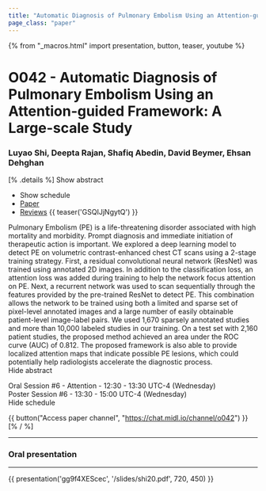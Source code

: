 ```yaml
---
title: "Automatic Diagnosis of Pulmonary Embolism Using an Attention-guided Framework: A Large-scale Study"
page_class: "paper"
---
```


{% from "_macros.html" import presentation, button, teaser, youtube %}

# O042 - Automatic Diagnosis of Pulmonary Embolism Using an Attention-guided Framework: A Large-scale Study

### Luyao Shi, Deepta Rajan, Shafiq Abedin, David Beymer, Ehsan Dehghan

[% .details %]
<a class="toggle_visibility" data-selector=".abstract" data-level="3">Show abstract</a>
- <a class="toggle_visibility" data-selector=".schedule" data-level="3">Show schedule</a>
- <a href="https://openreview.net/pdf?id=hsGCHJDRm2">Paper</a>
- <a href="https://openreview.net/forum?id=hsGCHJDRm2">Reviews</a>
{{ teaser('GSQIJjNgytQ') }}

<p>
    <span class="abstract">
        Pulmonary Embolism (PE) is a life-threatening disorder associated with high mortality and morbidity. Prompt diagnosis and immediate initiation of therapeutic action is important. We explored a deep learning model to detect PE on volumetric contrast-enhanced chest CT scans using a 2-stage training strategy. First, a residual convolutional neural network (ResNet) was trained using annotated 2D images. In addition to the classification loss, an attention loss was added during training to help the network focus attention on PE. Next, a recurrent network was used to scan sequentially through the features provided by the pre-trained ResNet to detect PE. This combination allows the network to be trained using both a limited and sparse set of pixel-level annotated images and a large number of easily obtainable patient-level image-label pairs. We used 1,670 sparsely annotated studies and more than 10,000 labeled studies in our training. On a test set with 2,160 patient studies, the proposed method achieved an area under the ROC curve (AUC) of 0.812. The proposed framework is also able to provide localized attention maps that indicate possible PE lesions, which could potentially help radiologists accelerate the diagnostic process.
        <br>
        <span class="actions"><a class="toggle_visibility" data-level="2">Hide abstract</a></span>
    </span>
</p>

<p>
    <span class="schedule">
        Oral Session #6 - Attention  - 12:30 - 13:30 UTC-4 (Wednesday)<br>Poster Session #6  - 13:30 - 15:00 UTC-4 (Wednesday)
        <br>
        <span class="actions"><a class="toggle_visibility" data-level="2">Hide schedule</a></span>
    </span>
</p>

{{ button("Access paper channel", "https://chat.midl.io/channel/o042") }}
[% / %]

---

### Oral presentation

---

{{ presentation('gg9f4XEScec', '/slides/shi20.pdf', 720, 450) }}